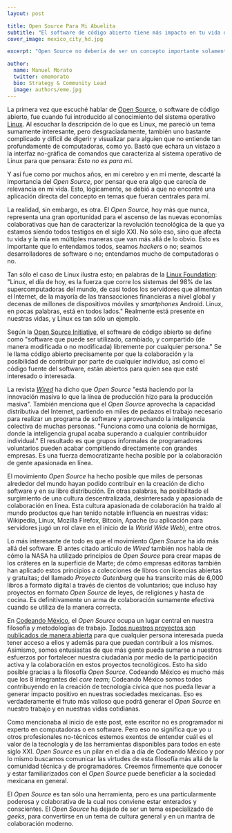 ```yaml
---
layout: post

title: Open Source Para Mi Abuelita
subtitle: "El software de código abierto tiene más impacto en tu vida del que creías..."
cover_image: mexico_city_hd.jpg

excerpt: "Open Source no debería de ser un concepto importante solamente para desarrolladores de software, sino para toda la sociedad mundial del siglo XXI."

author:
  name: Manuel Morato
  twitter: ememorato
  bio: Strategy & Community Lead
  image: authors/eme.jpg
---
```


La primera vez que escuché hablar de [Open Source](http://es.wikipedia.org/wiki/C%C3%B3digo_abierto), o software de código abierto, fue cuando fui introducido al conocimiento del sistema operativo [Linux](http://es.wikipedia.org/?title=GNU/Linux). Al escuchar la descripción de lo que es Linux, me pareció un tema sumamente interesante, pero desgraciadamente, también uno bastante complicado y difícil de digerir y visualizar para alguien que no entiende tan profundamente de computadoras, como yo. Bastó que echara un vistazo a la interfaz no-gráfica de comandos que caracteriza al sistema operativo de Linux para que pensara: _Esto no es para mí_.

Y así fue como por muchos años, en mi cerebro y en mi mente, descarté la importancia del _Open Source_, por pensar que era algo que carecía de relevancia en mi vida. Esto, lógicamente, se debió a que no encontré una aplicación directa del concepto en temas que fueran centrales para mí.

La realidad, sin embargo, es otra. El _Open Source_, hoy más que nunca, representa una gran oportunidad para el ascenso de las nuevas economías colaborativas que han de caracterizar la revolución tecnológica de la que ya estamos siendo todos testigos en el siglo XXI. No sólo eso, sino que afecta tu vida y la mía en múltiples maneras que van más allá de lo obvio. Esto es importante que lo entendamos todos, seamos _hackers_ o no; seamos desarrolladores de software o no; entendamos mucho de computadoras o no.

Tan sólo el caso de Linux ilustra esto; en palabras de la [Linux Foundation](http://www.linuxfoundation.org/about): "Linux, el día de hoy, es la fuerza que corre los sistemas del 98% de las supercomputadoras del mundo, de casi todos los servidores que alimentan el Internet, de la mayoría de las transacciones financieras a nivel global y decenas de millones de dispositivos móviles y _smartphones_ Android. Linux, en pocas palabras, está en todos lados." Realmente está presente en nuestras vidas, y Linux es tan sólo un ejemplo.

Según la [Open Source Initiative](http://opensource.org/), el software de código abierto se define como "software que puede ser utilizado, cambiado, y compartido (de manera modificada o no modificada) libremente por cualquier persona." Se le llama código abierto precisamente por que la colaboración y la posibilidad de contribuir por parte de cualquier individuo, así como el código fuente del software, están abiertos para quien sea que esté interesado o interesada.

La revista [_Wired_](http://archive.wired.com/wired/archive/11.11/opensource.html) ha dicho que _Open Source_ "está haciendo por la innovación masiva lo que la línea de producción hizo para la producción masiva". También menciona que el _Open Source_ aprovecha la capacidad distributiva del Internet, partiendo en miles de pedazos el trabajo necesario para realizar un programa de software y aprovechando la inteligencia colectiva de muchas personas. "Funciona como una colonia de hormigas, donde la inteligencia grupal acaba superando a cualquier contribuidor individual." El resultado es que grupos informales de programadores voluntarios pueden acabar compitiendo directamente con grandes empresas. Es una fuerza democratizante hecha posible por la colaboración de gente apasionada en línea.

El movimiento _Open Source_ ha hecho posible que miles de personas alrededor del mundo hayan podido contribuir en la creación de dicho software y en su libre distribución. En otras palabras, ha posibilitado el surgimiento de una cultura descentralizada, desinteresada y apasionada de colaboración en línea. Esta cultura apasionada de colaboración ha traído al mundo productos que han tenido notable influencia en nuestras vidas: Wikipedia, Linux, Mozilla Firefox, Bitcoin, Apache (su aplicación para servidores jugó un rol clave en el inicio de la _World Wide Web_), entre otros.

Lo más interesante de todo es que el movimiento _Open Source_ ha ido más allá del software. El antes citado artículo de _Wired_ también nos habla de cómo la NASA ha utilizado principios de _Open Source_ para crear mapas de los cráteres en la superficie de Marte; de cómo empresas editoras también han aplicado estos principios a colecciones de libros con licencias abiertas y gratuitas; del llamado _Proyecto Gutenberg_ que ha transcrito más de 6,000 libros a formato digital a través de cientos de voluntarios; que incluso hay proyectos en formato _Open Source_ de leyes, de religiones y hasta de cocina. Es definitivamente un arma de colaboración sumamente efectiva cuando se utiliza de la manera correcta.

En [Codeando México](http://codeandomexico.org), el _Open Source_ ocupa un lugar central en nuestra filosofía y metodologías de trabajo. [Todos nuestros proyectos son publicados de manera abierta](https://github.com/codeandomexico) para que cualquier persona interesada pueda tener acceso a ellos y además para que puedan contribuir a los mismos. Asimismo, somos entusiastas de que más gente pueda sumarse a nuestros esfuerzos por fortalecer nuestra ciudadanía por medio de la participación activa y la colaboración en estos proyectos tecnológicos. Esto ha sido posible gracias a la filosofía _Open Source_. Codeando México es mucho más que los 8 integrantes del _core team_; Codeando México somos todos contribuyendo en la creación de tecnología cívica que nos pueda llevar a generar impacto positivo en nuestras sociedades mexicanas. Eso es verdaderamente el fruto más valioso que podrá generar el _Open Source_ en nuestro trabajo y en nuestras vidas cotidianas.

Como mencionaba al inicio de este post, este escritor no es programador ni experto en computadoras o en software. Pero eso no significa que yo u otros profesionales no-técnicos estemos exentos de entender cuál es el valor de la tecnología y de las herramientas disponibles para todos en este siglo XXI. _Open Source_ es un pilar en el día a día de Codeando México y por lo mismo buscamos comunicar las virtudes de esta filosofía más allá de la comunidad técnica y de programadores. Creemos firmemente que conocer y estar familiarizados con el _Open Source_ puede beneficiar a la sociedad mexicana en general.

El _Open Source_ es tan sólo una herramienta, pero es una particularmente poderosa y colaborativa de la cual nos conviene estar enterados y conscientes. El _Open Source_ ha dejado de ser un tema especializado de _geeks_, para convertirse en un tema de cultura general y en un mantra de colaboración moderno.